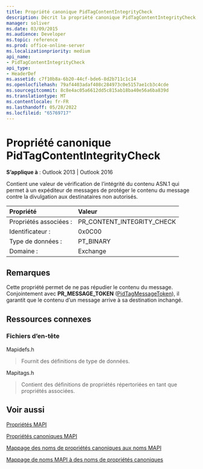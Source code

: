 ```yaml
---
title: Propriété canonique PidTagContentIntegrityCheck
description: Décrit la propriété canonique PidTagContentIntegrityCheck, qui fournit la non-répudiation du contenu du message.
manager: soliver
ms.date: 03/09/2015
ms.audience: Developer
ms.topic: reference
ms.prod: office-online-server
ms.localizationpriority: medium
api_name:
- PidTagContentIntegrityCheck
api_type:
- HeaderDef
ms.assetid: c7f10b8a-6b20-44cf-bde6-8d2b711c1c14
ms.openlocfilehash: 79af4403adaf408c284973c0e5157ae1cb3c4cde
ms.sourcegitcommit: 8c8e4ac05a6612dd5c815ab18ba40e56a6ba839d
ms.translationtype: MT
ms.contentlocale: fr-FR
ms.lasthandoff: 05/28/2022
ms.locfileid: "65769717"
---
```

# <a name="pidtagcontentintegritycheck-canonical-property"></a>Propriété canonique PidTagContentIntegrityCheck

  
  
**S’applique à** : Outlook 2013 | Outlook 2016 
  
Contient une valeur de vérification de l’intégrité du contenu ASN.1 qui permet à un expéditeur de messages de protéger le contenu du message contre la divulgation aux destinataires non autorisés.
  
|Propriété|Valeur|
|:-----|:-----|
|Propriétés associées :  <br/> |PR_CONTENT_INTEGRITY_CHECK  <br/> |
|Identificateur :  <br/> |0x0C00  <br/> |
|Type de données :  <br/> |PT_BINARY  <br/> |
|Domaine :  <br/> |Exchange  <br/> |
   
## <a name="remarks"></a>Remarques

Cette propriété permet de ne pas répudier le contenu du message. Conjointement avec **PR_MESSAGE_TOKEN** ([PidTagMessageToken](pidtagmessagetoken-canonical-property.md)), il garantit que le contenu d’un message arrive à sa destination inchangé.
  
## <a name="related-resources"></a>Ressources connexes

### <a name="header-files"></a>Fichiers d’en-tête

Mapidefs.h
  
> Fournit des définitions de type de données.
    
Mapitags.h
  
> Contient des définitions de propriétés répertoriées en tant que propriétés associées.
    
## <a name="see-also"></a>Voir aussi



[Propriétés MAPI](mapi-properties.md)
  
[Propriétés canoniques MAPI](mapi-canonical-properties.md)
  
[Mappage des noms de propriétés canoniques aux noms MAPI](mapping-canonical-property-names-to-mapi-names.md)
  
[Mappage de noms MAPI à des noms de propriétés canoniques](mapping-mapi-names-to-canonical-property-names.md)

